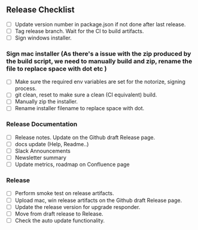 ## Release Checklist

- [ ] Update version number in package.json if not done after last release.
- [ ] Tag release branch. Wait for the CI to build artifacts.
- [ ] Sign windows installer.

### Sign mac installer (As there's a issue with the zip produced by the build script, we need to manually build and zip, rename the file to replace space with dot etc )
- [ ] Make sure the required env variables are set for the notorize, signing process.
- [ ] git clean, reset to make sure a clean (CI equivalent) build.
- [ ] Manually zip the installer.
- [ ] Rename installer filename to replace space with dot.

### Release Documentation
- [ ] Release notes. Update on the Github draft Release page.
- [ ] docs update (Help, Readme..)
- [ ] Slack Announcements
- [ ] Newsletter summary
- [ ] Update metrics, roadmap on Confluence page

### Release  
- [ ] Perform smoke test on release artifacts.
- [ ] Upload mac, win release artifacts on the Github draft Release page.
- [ ] Update the release version for upgrade responder.
- [ ] Move from draft release to Release.
- [ ] Check the auto update functionality.
